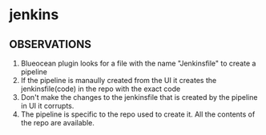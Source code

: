 # jenkins

## OBSERVATIONS


1. Blueocean plugin looks for a file with the name "Jenkinsfile" to create a pipeline 
2. If the pipeline is manaully created from the UI it creates the jenkinsfile(code) in the repo with the exact code
3. Don't make the changes to the jenkinsfile that is created by the pipeline in UI it corrupts.
4. The pipeline is specific to the repo used to create it. All the contents of the repo are available.  